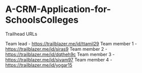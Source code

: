 # A-CRM-Application-for-SchoolsColleges

Trailhead URLs

Team lead - https://trailblazer.me/id/ttamil29
Team member 1 - https://trailblazer.me/id/siras9
Team member 2 - https://trailblazer.me/id/dqtheh9c
Team member 3 - https://trailblazer.me/id/sivam97
Team member 4 - https://trailblazer.me/id/yogar15
